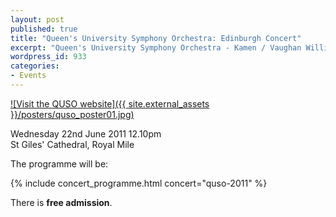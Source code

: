 ```yaml
---
layout: post
published: true
title: "Queen's University Symphony Orchestra: Edinburgh Concert"
excerpt: "Queen's University Symphony Orchestra - Kamen / Vaughan Williams / Tchaikovsky / Hardiman - 12:10, Wednesday, 22 June 2011 - St Giles' Cathedral - Free Admission"
wordpress_id: 933
categories:
- Events
---
```


[![Visit the QUSO website]({{ site.external_assets }}/posters/quso_poster01.jpg)](http://quso.webs.com/concerts.html)

<p class="hero">
Wednesday 22nd June 2011 12.10pm<br>
St Giles' Cathedral, Royal Mile
</p>

The programme will be:

{% include concert_programme.html concert="quso-2011" %}

There is **free admission**.
